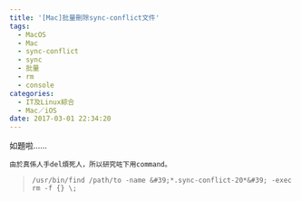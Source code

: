 ```yaml
---
title: '[Mac]批量刪除sync-conflict文件'
tags:
  - MacOS
  - Mac
  - sync-conflict
  - sync
  - 批量
  - rm
  - console
categories:
  - IT及Linux綜合
  - Mac／iOS
date: 2017-03-01 22:34:20
---
```


如題啦&hellip;&hellip;

	由於真係人手del煩死人，所以研究咗下用command。

>>
> `/usr/bin/find /path/to -name &#39;*.sync-conflict-20*&#39; -exec rm -f {} \;`
